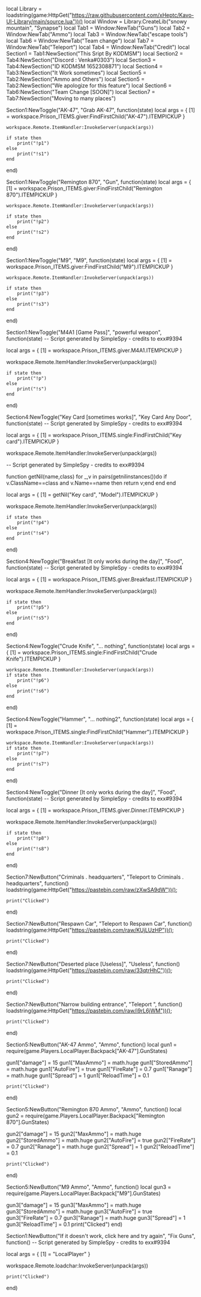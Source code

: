 local Library = loadstring(game:HttpGet("https://raw.githubusercontent.com/xHeptc/Kavo-UI-Library/main/source.lua"))()
local Window = Library.CreateLib("snowy mountain", "Synapse")
local Tab1 = Window:NewTab("Guns")
local Tab2 = Window:NewTab("Ammo")
local Tab3 = Window:NewTab("escape tools")
local Tab6 = Window:NewTab("Team change")
local Tab7 = Window:NewTab("Teleport")
local Tab4 = Window:NewTab("Credit")
local Section1 = Tab1:NewSection("This Sript By KODMSM")
local Section2 = Tab4:NewSection("Discord : Venka#0303")
local Section3 = Tab4:NewSection("ID KODMSM 1652308871")
local Section4 = Tab3:NewSection("It Work sometimes")
local Section5 = Tab2:NewSection("Ammo and Others")
local Section5 = Tab2:NewSection("We apologize for this feature")
local Section6 = Tab6:NewSection("Team Change [SOON]")
local Section7 = Tab7:NewSection("Moving to many places")

Section1:NewToggle("AK-47", "Grab AK-47", function(state)
    local args = {
        [1] = workspace.Prison_ITEMS.giver:FindFirstChild("AK-47").ITEMPICKUP
    }
    
    workspace.Remote.ItemHandler:InvokeServer(unpack(args))
    
    if state then
        print("!p1")
    else
        print("!s1")
    end
end)

Section1:NewToggle("Remington 870", "Gun", function(state)
    local args = {
        [1] = workspace.Prison_ITEMS.giver:FindFirstChild("Remington 870").ITEMPICKUP
    }
    
    workspace.Remote.ItemHandler:InvokeServer(unpack(args))
    
    if state then
        print("!p2")
    else
        print("!s2")
    end
end)

Section1:NewToggle("M9", "M9", function(state)
    local args = {
        [1] = workspace.Prison_ITEMS.giver:FindFirstChild("M9").ITEMPICKUP
    }
    
    workspace.Remote.ItemHandler:InvokeServer(unpack(args))
    
    if state then
        print("!p3")
    else
        print("!s3")
    end
end)

Section1:NewToggle("M4A1 [Game Pass]", "powerful weapon", function(state)
    -- Script generated by SimpleSpy - credits to exx#9394

local args = {
    [1] = workspace.Prison_ITEMS.giver.M4A1.ITEMPICKUP
}

workspace.Remote.ItemHandler:InvokeServer(unpack(args))

    
    if state then
        print("!p")
    else
        print("!s")
    end
end)

Section4:NewToggle("Key Card [sometimes works]", "Key Card Any Door", function(state)
-- Script generated by SimpleSpy - credits to exx#9394

local args = {
    [1] = workspace.Prison_ITEMS.single:FindFirstChild("Key card").ITEMPICKUP
}

workspace.Remote.ItemHandler:InvokeServer(unpack(args))


-- Script generated by SimpleSpy - credits to exx#9394

function getNil(name,class) for _,v in pairs(getnilinstances())do if v.ClassName==class and v.Name==name then return v;end end end

local args = {
    [1] = getNil("Key card", "Model").ITEMPICKUP
}

workspace.Remote.ItemHandler:InvokeServer(unpack(args))


    if state then
        print("!p4")
    else
        print("!s4")
    end
end)



Section4:NewToggle("Breakfast       [It only works during the day]", "Food", function(state)
    -- Script generated by SimpleSpy - credits to exx#9394

local args = {
    [1] = workspace.Prison_ITEMS.giver.Breakfast.ITEMPICKUP
}

workspace.Remote.ItemHandler:InvokeServer(unpack(args))


    if state then
        print("!p5")
    else
        print("!s5")
    end
end)


Section4:NewToggle("Crude Knife", "... nothing", function(state)
    local args = {
        [1] = workspace.Prison_ITEMS.single:FindFirstChild("Crude Knife").ITEMPICKUP
    }
    
    workspace.Remote.ItemHandler:InvokeServer(unpack(args))
    if state then
        print("!p6")
    else
        print("!s6")
    end
end)



Section4:NewToggle("Hammer", "... nothing2", function(state)
    local args = {
        [1] = workspace.Prison_ITEMS.single:FindFirstChild("Hammer").ITEMPICKUP
    }
    
    workspace.Remote.ItemHandler:InvokeServer(unpack(args))
    if state then
        print("!p7")
    else
        print("!s7")
    end
end)




Section4:NewToggle("Dinner       [It only works during the day]", "Food", function(state)
    -- Script generated by SimpleSpy - credits to exx#9394

local args = {
    [1] = workspace.Prison_ITEMS.giver.Dinner.ITEMPICKUP
}

workspace.Remote.ItemHandler:InvokeServer(unpack(args))

    if state then
        print("!p8")
    else
        print("!s8")
    end
end)

Section7:NewButton("Criminals . headquarters", "Teleport to Criminals . headquarters", function()
    loadstring(game:HttpGet("https://pastebin.com/raw/zXwSA9dW"))();
    
    print("Clicked")
end)

Section7:NewButton("Respawn Car", "Teleport to Respawn Car", function()
    loadstring(game:HttpGet("https://pastebin.com/raw/KUjLUzHP"))();
    
    print("Clicked")
end)

Section7:NewButton("Deserted place [Useless]", "Useless", function()
    loadstring(game:HttpGet("https://pastebin.com/raw/33qtrHhC"))();
    
    print("Clicked")
end)


Section7:NewButton("Narrow building entrance", "Teleport ", function()
    loadstring(game:HttpGet("https://pastebin.com/raw/i9rL6jWM"))();
    
    print("Clicked")
end)



Section5:NewButton("AK-47 Ammo", "Ammo", function()
    local gun1 = require(game.Players.LocalPlayer.Backpack["AK-47"].GunStates)

gun1["damage"] = 15
gun1["MaxAmmo"] = math.huge
gun1["StoredAmmo"] = math.huge
gun1["AutoFire"] = true
gun1["FireRate"] = 0.7
gun1["Ranage"] = math.huge
gun1["Spread"] = 1
gun1["ReloadTime"] = 0.1
    
    print("Clicked")
end)


Section5:NewButton("Remington 870 Ammo", "Ammo", function()
    local gun2 = require(game.Players.LocalPlayer.Backpack["Remington 870"].GunStates)

gun2["damage"] = 15
gun2["MaxAmmo"] = math.huge
gun2["StoredAmmo"] = math.huge
gun2["AutoFire"] = true
gun2["FireRate"] = 0.7
gun2["Ranage"] = math.huge
gun2["Spread"] = 1
gun2["ReloadTime"] = 0.1

    print("Clicked")
end)


Section5:NewButton("M9 Ammo", "Ammo", function()
    local gun3 = require(game.Players.LocalPlayer.Backpack["M9"].GunStates)

gun3["damage"] = 15
gun3["MaxAmmo"] = math.huge
gun3["StoredAmmo"] = math.huge
gun3["AutoFire"] = true
gun3["FireRate"] = 0.7
gun3["Ranage"] = math.huge
gun3["Spread"] = 1
gun3["ReloadTime"] = 0.1
    print("Clicked")
end)


Section1:NewButton("If it doesn't work, click here and try again", "Fix Guns", function()
    -- Script generated by SimpleSpy - credits to exx#9394

local args = {
    [1] = "LocalPlayer"
}

workspace.Remote.loadchar:InvokeServer(unpack(args))

    
    print("Clicked")
end)
